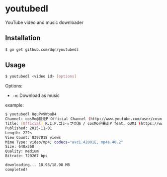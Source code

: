 # youtubedl

YouTube video and music downloader

## Installation

```bash
$ go get github.com/dqn/youtubedl
```

## Usage

```bash
$ youtubedl <video id> [options]
```

Options:
- `-m`: Download as music

example:

```bash
$ youtubedl UquPv9WpuB4
Channel: cosMo@暴走P Official Channel (http://www.youtube.com/user/cosmobsp)
Title: [Official] R.I.P.ゴシップの海 / cosMo＠暴走P feat. GUMI (https://www.youtube.com/watch?v=UquPv9WpuB4)
Published: 2015-11-01
Length: 222s
View Count: 8397018 views
Mime Type: video/mp4; codecs="avc1.42001E, mp4a.40.2"
Size: 640x360
Quality: medium
Bitrate: 720267 bps

downloading... 18.98/18.98 MB
completed!
```
